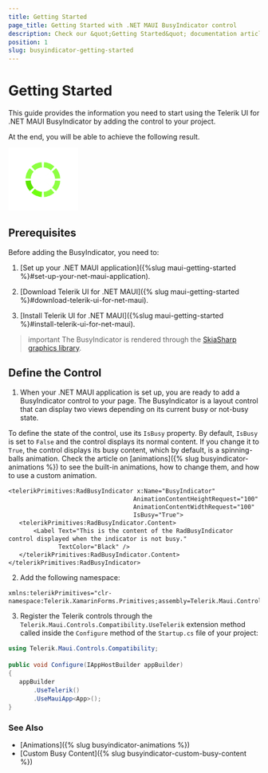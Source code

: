 ```yaml
---
title: Getting Started
page_title: Getting Started with .NET MAUI BusyIndicator control
description: Check our &quot;Getting Started&quot; documentation article for Telerik BusyIndicator for .NET MAUI control.
position: 1
slug: busyindicator-getting-started
---
```


# Getting Started

This guide provides the information you need to start using the Telerik UI for .NET MAUI BusyIndicator by adding the control to your project.

At the end, you will be able to achieve the following result.

![Getting Started Example](images/busyindicator-getting-started.png)

## Prerequisites

Before adding the BusyIndicator, you need to:

1. [Set up your .NET MAUI application]({%slug maui-getting-started %}#set-up-your-net-maui-application).

1. [Download Telerik UI for .NET MAUI]({% slug maui-getting-started %}#download-telerik-ui-for-net-maui).

1. [Install Telerik UI for .NET MAUI]({%slug maui-getting-started %}#install-telerik-ui-for-net-maui).

>important The BusyIndicator is rendered through the [SkiaSharp graphics library](https://skia.org/).

## Define the Control

1. When your .NET MAUI application is set up, you are ready to add a BusyIndicator control to your page. The BusyIndicator is a layout control that can display two views depending on its current busy or not-busy state.  

  To define the state of the control, use its `IsBusy` property. By default, `IsBusy` is set to `False` and the control displays its normal content. If you change it to `True`, the control displays its busy content, which by default, is a spinning-balls animation. Check the article on [animations]({% slug busyindicator-animations %}) to see the built-in animations, how to change them, and how to use a custom animation.

 ```XAML
<telerikPrimitives:RadBusyIndicator x:Name="BusyIndicator"
									AnimationContentHeightRequest="100"
									AnimationContentWidthRequest="100"
									IsBusy="True">
	<telerikPrimitives:RadBusyIndicator.Content>
		<Label Text="This is the content of the RadBusyIndicator control displayed when the indicator is not busy."
			   TextColor="Black" />
	</telerikPrimitives:RadBusyIndicator.Content>
</telerikPrimitives:RadBusyIndicator>
 ```

2. Add the following namespace:

 ```XAML
 xmlns:telerikPrimitives="clr-namespace:Telerik.XamarinForms.Primitives;assembly=Telerik.Maui.Controls.Compatibility"
 ```

3. Register the Telerik controls through the `Telerik.Maui.Controls.Compatibility.UseTelerik` extension method called inside the `Configure` method of the `Startup.cs` file of your project:

 ```C#
using Telerik.Maui.Controls.Compatibility;

 public void Configure(IAppHostBuilder appBuilder)
 {
    appBuilder        
        .UseTelerik()
        .UseMauiApp<App>();    
 }              
 ```

### See Also

- [Animations]({% slug busyindicator-animations %})
- [Custom Busy Content]({% slug busyindicator-custom-busy-content %})
